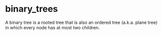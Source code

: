 # binary_trees
A binary tree is a rooted tree that is also an ordered tree (a.k.a. plane tree) in which every node has at most two children.
